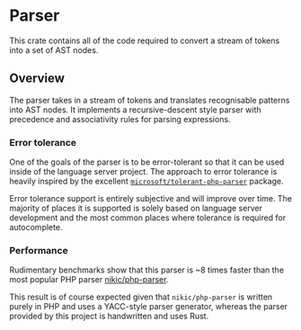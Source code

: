# Parser

This crate contains all of the code required to convert a stream of tokens into a set of AST nodes.

## Overview

The parser takes in a stream of tokens and translates recognisable patterns into AST nodes. It implements a recursive-descent style parser with precedence and associativity rules for parsing expressions.

### Error tolerance

One of the goals of the parser is to be error-tolerant so that it can be used inside of the language server project. The approach to error tolerance is heavily inspired by the excellent [`microsoft/tolerant-php-parser`](https://github.com/microsoft/tolerant-php-parser) package.

Error tolerance support is entirely subjective and will improve over time. The majority of places it is supported is solely based on language server development and the most common places where tolerance is required for autocomplete.

### Performance

Rudimentary benchmarks show that this parser is ~8 times faster than the most popular PHP parser [nikic/php-parser](https://github.com/nikic/PHP-Parser).

This result is of course expected given that `nikic/php-parser` is written purely in PHP and uses a YACC-style parser generator, whereas the parser provided by this project is handwritten and uses Rust.